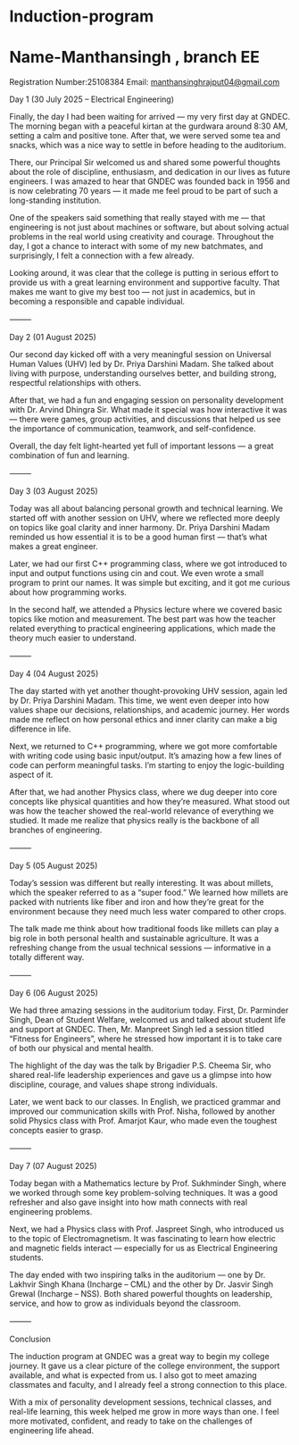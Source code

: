 # Induction-program
# Name-Manthansingh , branch EE
Registration Number:25108384
Email: manthansinghrajput04@gmail.com

Day 1 (30 July 2025 – Electrical Engineering)

Finally, the day I had been waiting for arrived — my very first day at GNDEC. The morning began with a peaceful kirtan at the gurdwara around 8:30 AM, setting a calm and positive tone. After that, we were served some tea and snacks, which was a nice way to settle in before heading to the auditorium.

There, our Principal Sir welcomed us and shared some powerful thoughts about the role of discipline, enthusiasm, and dedication in our lives as future engineers. I was amazed to hear that GNDEC was founded back in 1956 and is now celebrating 70 years — it made me feel proud to be part of such a long-standing institution.

One of the speakers said something that really stayed with me — that engineering is not just about machines or software, but about solving actual problems in the real world using creativity and courage. Throughout the day, I got a chance to interact with some of my new batchmates, and surprisingly, I felt a connection with a few already.

Looking around, it was clear that the college is putting in serious effort to provide us with a great learning environment and supportive faculty. That makes me want to give my best too — not just in academics, but in becoming a responsible and capable individual.

⸻

Day 2 (01 August 2025)

Our second day kicked off with a very meaningful session on Universal Human Values (UHV) led by Dr. Priya Darshini Madam. She talked about living with purpose, understanding ourselves better, and building strong, respectful relationships with others.

After that, we had a fun and engaging session on personality development with Dr. Arvind Dhingra Sir. What made it special was how interactive it was — there were games, group activities, and discussions that helped us see the importance of communication, teamwork, and self-confidence.

Overall, the day felt light-hearted yet full of important lessons — a great combination of fun and learning.

⸻

Day 3 (03 August 2025)

Today was all about balancing personal growth and technical learning. We started off with another session on UHV, where we reflected more deeply on topics like goal clarity and inner harmony. Dr. Priya Darshini Madam reminded us how essential it is to be a good human first — that’s what makes a great engineer.

Later, we had our first C++ programming class, where we got introduced to input and output functions using cin and cout. We even wrote a small program to print our names. It was simple but exciting, and it got me curious about how programming works.

In the second half, we attended a Physics lecture where we covered basic topics like motion and measurement. The best part was how the teacher related everything to practical engineering applications, which made the theory much easier to understand.

⸻

Day 4 (04 August 2025)

The day started with yet another thought-provoking UHV session, again led by Dr. Priya Darshini Madam. This time, we went even deeper into how values shape our decisions, relationships, and academic journey. Her words made me reflect on how personal ethics and inner clarity can make a big difference in life.

Next, we returned to C++ programming, where we got more comfortable with writing code using basic input/output. It’s amazing how a few lines of code can perform meaningful tasks. I’m starting to enjoy the logic-building aspect of it.

After that, we had another Physics class, where we dug deeper into core concepts like physical quantities and how they’re measured. What stood out was how the teacher showed the real-world relevance of everything we studied. It made me realize that physics really is the backbone of all branches of engineering.

⸻

Day 5 (05 August 2025)

Today’s session was different but really interesting. It was about millets, which the speaker referred to as a “super food.” We learned how millets are packed with nutrients like fiber and iron and how they’re great for the environment because they need much less water compared to other crops.

The talk made me think about how traditional foods like millets can play a big role in both personal health and sustainable agriculture. It was a refreshing change from the usual technical sessions — informative in a totally different way.

⸻

Day 6 (06 August 2025)

We had three amazing sessions in the auditorium today. First, Dr. Parminder Singh, Dean of Student Welfare, welcomed us and talked about student life and support at GNDEC. Then, Mr. Manpreet Singh led a session titled “Fitness for Engineers”, where he stressed how important it is to take care of both our physical and mental health.

The highlight of the day was the talk by Brigadier P.S. Cheema Sir, who shared real-life leadership experiences and gave us a glimpse into how discipline, courage, and values shape strong individuals.

Later, we went back to our classes. In English, we practiced grammar and improved our communication skills with Prof. Nisha, followed by another solid Physics class with Prof. Amarjot Kaur, who made even the toughest concepts easier to grasp.

⸻

Day 7 (07 August 2025)

Today began with a Mathematics lecture by Prof. Sukhminder Singh, where we worked through some key problem-solving techniques. It was a good refresher and also gave insight into how math connects with real engineering problems.

Next, we had a Physics class with Prof. Jaspreet Singh, who introduced us to the topic of Electromagnetism. It was fascinating to learn how electric and magnetic fields interact — especially for us as Electrical Engineering students.

The day ended with two inspiring talks in the auditorium — one by Dr. Lakhvir Singh Khana (Incharge – CML) and the other by Dr. Jasvir Singh Grewal (Incharge – NSS). Both shared powerful thoughts on leadership, service, and how to grow as individuals beyond the classroom.

⸻

Conclusion

The induction program at GNDEC was a great way to begin my college journey. It gave us a clear picture of the college environment, the support available, and what is expected from us. I also got to meet amazing classmates and faculty, and I already feel a strong connection to this place.

With a mix of personality development sessions, technical classes, and real-life learning, this week helped me grow in more ways than one. I feel more motivated, confident, and ready to take on the challenges of engineering life ahead.
